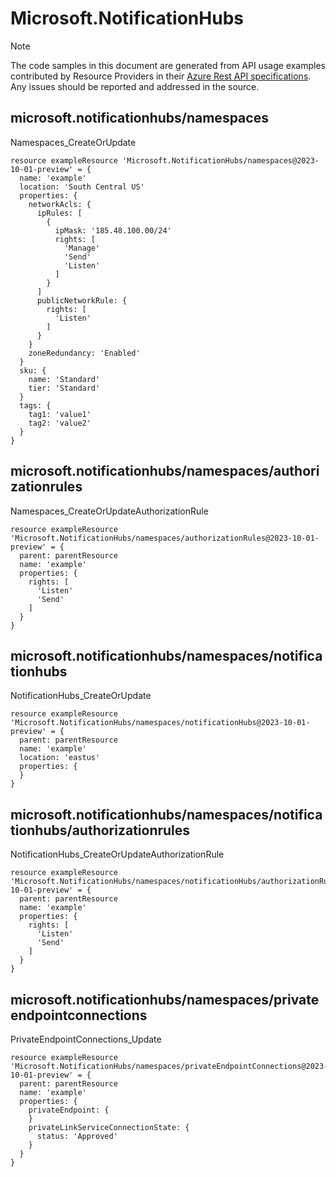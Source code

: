 # Microsoft.NotificationHubs
  
> [!NOTE]
> The code samples in this document are generated from API usage examples contributed by Resource Providers in their [Azure Rest API specifications](https://github.com/Azure/azure-rest-api-specs). Any issues should be reported and addressed in the source.


## microsoft.notificationhubs/namespaces

Namespaces_CreateOrUpdate
```bicep
resource exampleResource 'Microsoft.NotificationHubs/namespaces@2023-10-01-preview' = {
  name: 'example'
  location: 'South Central US'
  properties: {
    networkAcls: {
      ipRules: [
        {
          ipMask: '185.48.100.00/24'
          rights: [
            'Manage'
            'Send'
            'Listen'
          ]
        }
      ]
      publicNetworkRule: {
        rights: [
          'Listen'
        ]
      }
    }
    zoneRedundancy: 'Enabled'
  }
  sku: {
    name: 'Standard'
    tier: 'Standard'
  }
  tags: {
    tag1: 'value1'
    tag2: 'value2'
  }
}
```

## microsoft.notificationhubs/namespaces/authorizationrules

Namespaces_CreateOrUpdateAuthorizationRule
```bicep
resource exampleResource 'Microsoft.NotificationHubs/namespaces/authorizationRules@2023-10-01-preview' = {
  parent: parentResource 
  name: 'example'
  properties: {
    rights: [
      'Listen'
      'Send'
    ]
  }
}
```

## microsoft.notificationhubs/namespaces/notificationhubs

NotificationHubs_CreateOrUpdate
```bicep
resource exampleResource 'Microsoft.NotificationHubs/namespaces/notificationHubs@2023-10-01-preview' = {
  parent: parentResource 
  name: 'example'
  location: 'eastus'
  properties: {
  }
}
```

## microsoft.notificationhubs/namespaces/notificationhubs/authorizationrules

NotificationHubs_CreateOrUpdateAuthorizationRule
```bicep
resource exampleResource 'Microsoft.NotificationHubs/namespaces/notificationHubs/authorizationRules@2023-10-01-preview' = {
  parent: parentResource 
  name: 'example'
  properties: {
    rights: [
      'Listen'
      'Send'
    ]
  }
}
```

## microsoft.notificationhubs/namespaces/privateendpointconnections

PrivateEndpointConnections_Update
```bicep
resource exampleResource 'Microsoft.NotificationHubs/namespaces/privateEndpointConnections@2023-10-01-preview' = {
  parent: parentResource 
  name: 'example'
  properties: {
    privateEndpoint: {
    }
    privateLinkServiceConnectionState: {
      status: 'Approved'
    }
  }
}
```
